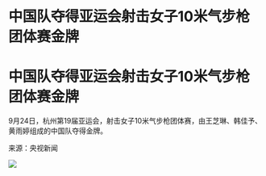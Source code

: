 # 中国队夺得亚运会射击女子10米气步枪团体赛金牌

# 中国队夺得亚运会射击女子10米气步枪团体赛金牌

9月24日，杭州第19届亚运会，射击女子10米气步枪团体赛，由王芝琳、韩佳予、黄雨婷组成的中国队夺得金牌。

来源：央视新闻

![](https://inews.gtimg.com/om_bt/OuywQhjW_2adNUjNyVBTwxckwMoUeQNMwvQouyGPnsTeQAA/1000)

